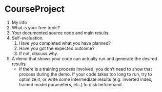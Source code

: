 # CourseProject

1. My info
2. What is your free topic?
3. Your documented source code and main results.
4. Self-evaluation.
    1. Have you completed what you have planned?
    2. Have you got the expected outcome?
    3. If not, discuss why.
5. A demo that shows your code can actually run and generate the desired results.
    - If there is a training process involved, you don’t need to show that process during the demo. If your code takes too long to run, try to optimize it, or write some intermediate results (e.g. inverted index, trained model parameters, etc.) to disk beforehand.
